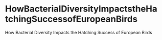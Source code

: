 # HowBacterialDiversityImpactstheHatchingSuccessofEuropeanBirds
How Bacterial Diversity Impacts the Hatching Success of European Birds
